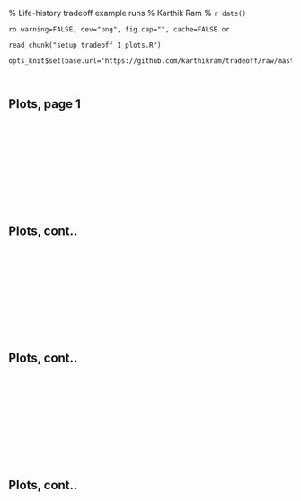 % Life-history tradeoff example runs
% Karthik Ram
% `r date()`

<!-- Setting up R -->
`ro warning=FALSE, dev="png", fig.cap="", cache=FALSE or`

```{r start, echo=FALSE}
read_chunk("setup_tradeoff_1_plots.R")
```

```{r setup}
opts_knit$set(base.url='https://github.com/karthikram/tradeoff/raw/master/docs/')
```

```{r setupa, echo=FALSE}
```

```{r Fec_2, echo=TRUE}
```


## Plots, page 1
```{r Fec_2_p1, results="asis", echo=FALSE, cache=TRUE}
```
```{r Fec_2_p1, results="asis", echo=FALSE, cache=TRUE}
```
```{r Fec_2_p2, results="asis", echo=FALSE, cache=TRUE}
```
```{r Fec_2_p3, results="asis", echo=FALSE, cache=TRUE}
```
```{r Fec_2_p4, results="asis", echo=FALSE, cache=TRUE}
```
```{r Fec_2_p5, results="asis", echo=FALSE, cache=TRUE}
```
```{r Fec_2_p6, results="asis", echo=FALSE, cache=TRUE}
```
```{r Fec_2_p7, results="asis", echo=FALSE, cache=TRUE}
```
```{r Fec_2_p8, results="asis", echo=FALSE, cache=TRUE}
```
```{r Fec_2_p10, results="asis", echo=FALSE, cache=TRUE}
```
```{r Fec_2_p11, results="asis", echo=FALSE, cache=TRUE}
```

```{r Fec_4, echo=TRUE}
```

## Plots, cont..
```{r Fec_4_p1, results="asis", echo=FALSE, cache=TRUE}
```
```{r Fec_4_p1, results="asis", echo=FALSE, cache=TRUE}
```
```{r Fec_4_p2, results="asis", echo=FALSE, cache=TRUE}
```
```{r Fec_4_p3, results="asis", echo=FALSE, cache=TRUE}
```
```{r Fec_4_p4, results="asis", echo=FALSE, cache=TRUE}
```
```{r Fec_4_p5, results="asis", echo=FALSE, cache=TRUE}
```
```{r Fec_4_p6, results="asis", echo=FALSE, cache=TRUE}
```
```{r Fec_4_p7, results="asis", echo=FALSE, cache=TRUE}
```
```{r Fec_4_p8, results="asis", echo=FALSE, cache=TRUE}
```
```{r Fec_4_p10, results="asis", echo=FALSE, cache=TRUE}
```
```{r Fec_4_p11, results="asis", echo=FALSE, cache=TRUE}
```


```{r Fec_8, echo=TRUE}
```


## Plots, cont..
```{r Fec_8_p1, results="asis", echo=FALSE, cache=TRUE}
```
```{r Fec_8_p1, results="asis", echo=FALSE, cache=TRUE}
```
```{r Fec_8_p2, results="asis", echo=FALSE, cache=TRUE}
```
```{r Fec_8_p3, results="asis", echo=FALSE, cache=TRUE}
```
```{r Fec_8_p4, results="asis", echo=FALSE, cache=TRUE}
```
```{r Fec_8_p5, results="asis", echo=FALSE, cache=TRUE}
```
```{r Fec_8_p6, results="asis", echo=FALSE, cache=TRUE}
```
```{r Fec_8_p7, results="asis", echo=FALSE, cache=TRUE}
```
```{r Fec_8_p8, results="asis", echo=FALSE, cache=TRUE}
```
```{r Fec_8_p10, results="asis", echo=FALSE, cache=TRUE}
```
```{r Fec_8_p11, results="asis", echo=FALSE, cache=TRUE}
```

```{r Fec_10, echo=TRUE}
```


## Plots, cont..
```{r Fec_10_p1, results="asis", echo=FALSE, cache=TRUE}
```
```{r Fec_10_p1, results="asis", echo=FALSE, cache=TRUE}
```
```{r Fec_10_p2, results="asis", echo=FALSE, cache=TRUE}
```
```{r Fec_10_p3, results="asis", echo=FALSE, cache=TRUE}
```
```{r Fec_10_p4, results="asis", echo=FALSE, cache=TRUE}
```
```{r Fec_10_p5, results="asis", echo=FALSE, cache=TRUE}
```
```{r Fec_10_p6, results="asis", echo=FALSE, cache=TRUE}
```
```{r Fec_10_p7, results="asis", echo=FALSE, cache=TRUE}
```
```{r Fec_10_p8, results="asis", echo=FALSE, cache=TRUE}
```
```{r Fec_10_p10, results="asis", echo=FALSE, cache=TRUE}
```
```{r Fec_10_p11, results="asis", echo=FALSE, cache=TRUE}
```

